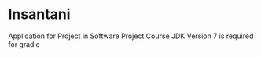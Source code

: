 # Insantani
Application for Project in Software Project Course
JDK Version 7 is required for gradle
